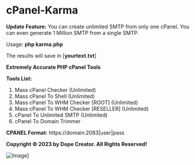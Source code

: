 # cPanel-Karma

**Update Feature:** You can create unlimited SMTP from only one cPanel. You can even generate 1 Million SMTP from a single SMTP.

Usage: **php karma.php**

The results will save in [**yourtext.txt**]

**Extremely Accurate PHP cPanel Tools**

**Tools List:**

1. Mass cPanel Checker (Unlimited)
2. Mass cPanel To Shell (Unlimited)
3. Mass cPanel To WHM Checker [ROOT] (Unlimited)
4. Mass cPanel To WHM Checker [RESELLER] (Unlimited)
5. cPanel To Unlimited SMTP (Unlimited)
6. cPanel To Domain Trimmer

**CPANEL Format:** https://domain:2083|user|pass


**Copyright © 2023 by Dope Creator. All Rights Reserved!**

![Image](https://raw.githubusercontent.com/orionhridoy/cPanel-Karma/main/img/Working.JPG)]
